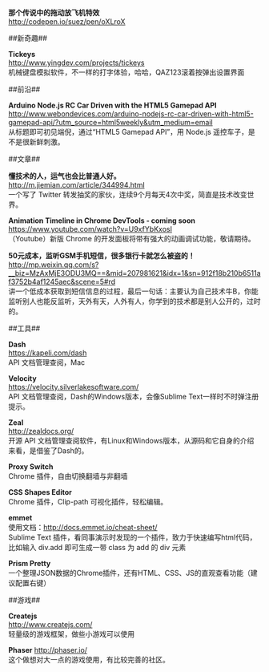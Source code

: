 **那个传说中的拖动放飞机特效**  
http://codepen.io/suez/pen/oXLroX  

##新奇趣##

**Tickeys**  
http://www.yingdev.com/projects/tickeys  
机械键盘模拟软件，不一样的打字体验，哈哈，QAZ123滚着按弹出设置界面

##前沿##

**Arduino Node.js RC Car Driven with the HTML5 Gamepad API**  
http://www.webondevices.com/arduino-nodejs-rc-car-driven-with-html5-gamepad-api/?utm_source=html5weekly&utm_medium=email  
从标题即可初见端倪，通过“HTML5 Gamepad API”，用 Node.js 遥控车子，是不是很新鲜刺激。

##文章##

**懂技术的人，运气也会比普通人好。**  
http://m.jiemian.com/article/344994.html  
一个写了 Twitter 转发抽奖的家伙，连续9个月每天4次中奖，简直是技术改变世界。

**Animation Timeline in Chrome DevTools - coming soon**  
https://www.youtube.com/watch?v=U9xfYbKxosI  
（Youtube）新版 Chrome 的开发面板将带有强大的动画调试功能，敬请期待。

**50元成本，监听GSM手机短信，很多银行卡就怎么被盗的！**  
http://mp.weixin.qq.com/s?__biz=MzAxMjE3ODU3MQ==&mid=207981621&idx=1&sn=912f18b210b6511af3752b4af1245aec&scene=5#rd  
讲一个低成本获取到短信信息的过程，最后一句话：主要认为自己技术牛B，你能监听别人也能反监听，天外有天，人外有人，你学到的技术都是别人公开的，过时的。

##工具##

**Dash**  
https://kapeli.com/dash  
API 文档管理查阅，Mac

**Velocity**  
https://velocity.silverlakesoftware.com/  
API 文档管理查阅，Dash的Windows版本，会像Sublime Text一样时不时弹注册提示。

**Zeal**  
http://zealdocs.org/  
开源 API 文档管理查阅软件，有Linux和Windows版本，从源码和它自身的介绍来看，是借鉴了Dash的。

**Proxy Switch**  
Chrome 插件，自由切换翻墙与非翻墙

**CSS Shapes Editor**  
Chrome 插件，Clip-path 可视化插件，轻松编辑。

**emmet**  
使用文档：http://docs.emmet.io/cheat-sheet/  
Sublime Text 插件，看同事演示时发现的一个插件，致力于快速编写html代码，比如输入 div.add 即可生成一带 class 为 add 的 div 元素

**Prism Pretty**  
一个整理JSON数据的Chrome插件，还有HTML、CSS、JS的直观查看功能（建议配置右键）

##游戏##

**Createjs**  
http://www.createjs.com/  
轻量级的游戏框架，做些小游戏可以使用

**Phaser**
http://phaser.io/  
这个做想对大一点的游戏使用，有比较完善的社区。
